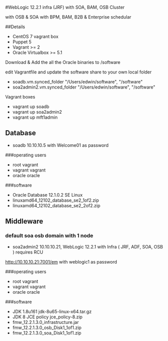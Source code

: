 #WebLogic 12.2.1 infra (JRF) with SOA, BAM, OSB Cluster

with OSB & SOA with BPM, BAM, B2B & Enterprise schedular

##Details
- CentOS 7 vagrant box
- Puppet 5
- Vagrant >= 2
- Oracle Virtualbox >= 5.1

Download & Add the all the Oracle binaries to /software

edit Vagrantfile and update the software share to your own local folder
- soadb.vm.synced_folder "/Users/edwin/software", "/software"
- soa2admin2.vm.synced_folder "/Users/edwin/software", "/software"

Vagrant boxes
- vagrant up soadb
- vagrant up soa2admin2
- vagrant up mft1admin

## Database
- soadb 10.10.10.5 with Welcome01 as password

###operating users
- root vagrant
- vagrant vagrant
- oracle oracle

###software
- Oracle Database 12.1.0.2 SE Linux
- linuxamd64_12102_database_se2_1of2.zip
- linuxamd64_12102_database_se2_2of2.zip

## Middleware

### default soa osb domain with 1 node
- soa2admin2 10.10.10.21, WebLogic 12.2.1 with Infra ( JRF, ADF, SOA, OSB ) requires RCU

http://10.10.10.21:7001/em with weblogic1 as password

###operating users
- root vagrant
- vagrant vagrant
- oracle oracle

###software
- JDK 1.8u161 jdk-8u65-linux-x64.tar.gz
- JDK 8 JCE policy jce_policy-8.zip
- fmw_12.2.1.3.0_infrastructure.jar
- fmw_12.2.1.3.0_osb_Disk1_1of1.zip
- fmw_12.2.1.3.0_soa_Disk1_1of1.zip

